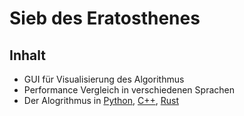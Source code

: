 <h1>Sieb des Eratosthenes</h1>

<h2>Inhalt</h2>
<ul>
<li>GUI für Visualisierung des Algorithmus</li>
<li>Performance Vergleich in verschiedenen Sprachen</li>
<li>Der Alogrithmus in <a href="comparison/python_sieb.py">Python</a>, <a href="comparison/cpp_sieb.cpp">C++</a>, <a href="comparison/rust_sieb.rs">Rust</a></li>
</ul>
